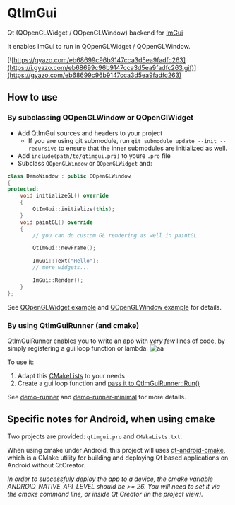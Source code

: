 # QtImGui

Qt (QOpenGLWidget / QOpenGLWindow) backend for [ImGui](https://github.com/ocornut/imgui)

It enables ImGui to run in QOpenGLWidget / QOpenGLWindow.

[![https://gyazo.com/eb68699c96b9147cca3d5ea9fadfc263](https://i.gyazo.com/eb68699c96b9147cca3d5ea9fadfc263.gif)](https://gyazo.com/eb68699c96b9147cca3d5ea9fadfc263)

## How to use

### By subclassing QOpenGLWindow or QOpenGlWidget
* Add QtImGui sources and headers to your project
    * If you are using git submodule, run `git submodule update --init --recursive` to ensure that the inner submodules are initialized as well.
* Add `include(path/to/qtimgui.pri)` to youre `.pro` file
* Subclass `QOpenGLWindow` or `QOpenGLWidget` and:

```cpp
class DemoWindow : public QOpenGLWindow
{
protected:
    void initializeGL() override
    {
        QtImGui::initialize(this);
    }
    void paintGL() override
    {
        // you can do custom GL rendering as well in paintGL

        QtImGui::newFrame();

        ImGui::Text("Hello");
        // more widgets...

        ImGui::Render();
    }
};
```

See [QOpenGLWidget example](demo-widget/demo-widget.cpp) and [QOpenGLWindow example](/demo-window/demo-window.cpp) for details.

### By using QtImGuiRunner (and cmake) 

QtImGuiRunner enables you to write an app with *very few* lines of code, by simply registering 
a gui loop function or lambda: 
![aa](https://i.gyazo.com/95a925b8c3c8e4e96a7c8a092097bd2e.gif)

To use it:
1. Adapt this [CMakeLists](demo-runner/CMakeLists.txt) to your needs
2. Create a gui loop function and [pass it to QtImGuiRunner::Run()](demo-runner-minimal/demo-runner-minimal.cpp)

See [demo-runner](demo-runner) and [demo-runner-minimal](demo-runner-minimal) for more details.

## Specific notes for Android, when using cmake

Two projects are provided: `qtimgui.pro` and `CMakaLists.txt`.

When using cmake under Android, this project will uses [qt-android-cmake](https://github.com/LaurentGomila/qt-android-cmake), which is a CMake utility for building and deploying Qt based applications on Android without QtCreator.

*In order to successfuly deploy the app to a device, the cmake variable ANDROID_NATIVE_API_LEVEL should be >= 26.
 You will need to set it via the cmake command line, or inside Qt Creator (in the project view).*

